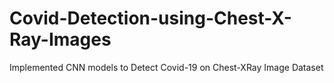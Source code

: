 # Covid-Detection-using-Chest-X-Ray-Images
Implemented CNN models to Detect Covid-19 on Chest-XRay Image Dataset

